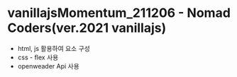 # vanillajsMomentum_211206 - Nomad Coders(ver.2021 vanillajs)

* html, js 활용하여 요소 구성
* css - flex 사용
* openweader Api 사용
